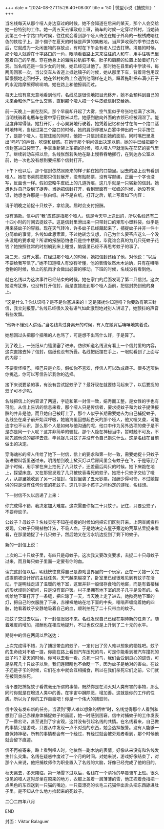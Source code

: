 +++
date = '2024-08-27T15:26:40+08:00'
title = '50 | 微型小说《捕蚊师》'
+++

当名线每天从那个哑人身边穿过的时候，她不会知道在后来的某天，那个人会交给她一份特别的工作。她一周五天去镇政府上班，骑车的时候一定穿过邻村，当她骑到第三个十字路口的时候，往往就会看到那个哑人倚坐在棚子外角的一根锈成暗红色的铁柱子上，那个棚子在夏天的时候是芦笋的集散地，当芦笋收获的季节过去以后，它就成为一处闲置物的存放点，有时在下午会有老人过去打牌。清晨的时候，那个哑人就蹲在十字路口的一角，眼睛看着路上来来往往的人和车，用手往嘴巴里塞着自己的早餐。穿在他身上的海魂衫肮脏不堪，肚子和肩膀的位置上破着好几个洞。当名线还是一位少女的时候，她已经见过他了。那时她在县里的中学读书，每两周回家一次，当公交车从省道上抵达镇子的时候，她从那里下车，背着背包用双脚慢慢地走回村子，她在邻村的路上会遇到他同样在走路，踩着拖鞋把布满小石子的水泥路摩擦得呲呲响，她在路上和他擦肩而过。

每天上班有意无意地看到他时，名线总是很快地把目光移开，她不会预料到自己的未来会和他产生什么交集，直到那个哑人把一个牛皮纸信封交给她。

前一天晚上一直在刮风，那个早晨却升起了大雾，空气里似乎夸张地挂满了水珠，当明线骑着电瓶车在雾中穿行数米以后，她感到敞向外面的衣领已经被润湿了。能见度非常得低，她打开灯，小心翼翼地行驶着。她凭着记忆和分寸在每一个路口适时地转弯，当经过第三个路口的时候，她的肩膀却被从白雾中伸出的一只手按住了，是那个哑人，在按住她的同时，他把一只信封递到她的面前，同时嘴巴里发出“呜呜”的声音。吃惊和疑惑。在她于那个瞬间做出决定以前，她的手已经把那个信封塞进口袋里了。手掌重新架上车把的时候，哑人哑人早就消失在茫茫的雾气里了。继续转动车把以后，名线怅然若失地在路上慢吞吞地挪行，在到达办公室以前，她一次也没有想到要把那个信封打开。

下午下班以后，那个信封依然照原来的样子躺在她的口袋里。回去的路上没有看到哑人。她在书桌前把那只信封展开，没有贴邮票，没有写邮编，正面一个字也没写，反面也一样。假如忽略牛皮纸上的几道折痕，这几乎就是一只崭新的信封。她想也许自己受到了捉弄。当她把信封打开，看到里面有一张纸的时候，她没有惊讶，她想也许那是一张白纸。并不是白纸，打开之后，纸上写着如下内容：

请于明晚之前捉十只蚊子，拿给我。届时会支付报酬。

没有落款。信中的“我”应该是指那个哑人。信是今天早上送出的，所以名线还有二十四小时的时间去捉蚊子。这是信封里滑出来一只带封口的矩形小塑料袋，似乎是用来装蚊子的容器。现在天气转冷，许多蚊子已经藏起来了，捕捉蚊子并非一件十分简单的事情。名线如此思索着，不过她转念又想，自己为什么要答应这么一个没头没尾的要求呢？所谓的报酬恐怕也只是空中楼阁，毕竟谁会真的为几只死蚊子花钱？她按照往常的时刻躺到床上睡觉，脑袋里已经不再思考蚊子的事了。

第二天，没有大雾。在经过那个哑人的时候，她把信封还给了他，对他说：“以后不要给我写信了。”她不知道哑人有没有听懂，他的表情依然木木讷讷，只有在咀嚼食物的时候，脸上的肌肉才会做出必要的移动。下班的时候，名线没有看到他。

就在名线以为这次事件已经结束的时候，她在家门的后面发现了第二只信封。这次她没有犹豫，也没有打开信封，而是直接走到那个哑人面前，把信封扔到他的身上。

“这是什么？你认识吗？是不是你塞进来的！这是骚扰你知道吗？你要敢有第三封信，我立刻报警。”名线已经很久没有语气如此激烈地对别人讲话了，她颤抖的声音有些发飘。

“他听不懂别人讲话。”当名线背过身离开的时候，有人在她背后嘻嘻地笑着说。

她想回过头把那个插嘴的人也骂了，可是想不出骂什么好，于是算了。

到了晚上，一张纸从门缝里塞了进来。仿佛知道名线没有看上一个信封里的内容，这次直接去掉了信封，信纸也没有折叠。名线把纸捏在手上，一眼就看到了上面写的内容：

不要责怪哑巴，哑巴只是介质，假如你不喜欢，传信人可以改成聋子。很多选项供你挑选，你可以写信告诉我你的选择。

接下来说要紧的事，有没有尝试捉蚊子了？最好现在就要练习起来了，以后要捉的蚊子可不少呢。

名线把信上的内容读了两遍，字迹和第一封信一致，娟秀而工整，是女性的字也有可能。从信上告诉的信息来看，那个哑人只是传信者，要求捉蚊子和为蚊子提供报酬的并非是他。而且她自己被盯上了，那个人似乎长期需要她去为自己捕捉蚊子。名线坐在桌子前开始深呼吸，她脑海里回想起白天的那个哑人，他又哑又聋，可能连字也不认识，那么那个人是如何与他沟通的呢，他口中作为另外选项的聋子是不是亦是同一个人呢？这并非简单的骚扰，那个人隐在神秘当中，暂时触不可及，不妨先照他说的那样去做，毕竟捉几只蚊子并没有令自己损失什么。这是名线在目前做出的决定。

穿海魂衫的哑人传给了她下一封信，信上的要求和第一封一致，需要她捉十只蚊子装进塑料袋里送过来。明线想到晚上揿灭灯以后房间里会有蚊子在飞，于是等到了那个时候，用手掌在床上拍死了八只蚊子，还差最后两只的时候，她下床跪在地上，探望床底，又在那里发现了几只被蚊香毒死的蚊子。她把十只蚊子交给了哑人，从那里她收到了另一只信封，信封里装了五元钞票。报酬少得可怜，不过她提供的只是没有任何价值的死蚊子。这几乎是小孩子之间约定的游戏，名线想。

下一封信不久以后递了上来：

你完成得不错，我决定加大难度。这次需要你捉二十只蚊子。记住，只要公蚊子，不要母蚊子。

公蚊子？母蚊子？名线实在不知在捕捉的时候如何把它们区别开来。上网查阅资料发现，公蚊子只喝植物汁液，不吸人血。于是她决定去屋子旁边的荒草丛里捉来看看，在那里她捉了十几只蚊子，然后她又在污水坑边捉到了剩下的蚊子。

新的一封信上说：

上次的二十只蚊子里，有四只是母蚊子。这次我又要改变要求，去捉二十只母蚊子过来，而且每只蚊子里面一定要有你的血。

读完这封信以后，明线恍惚觉得自己是游戏世界里的一个玩家，正在一关接一关完成提前被设计好的主线任务。天气越来越凉了，卧室里已经很难见到有蚊子在活动。于是明线走进了温暖的地下室，这里并非一般储存食物的地窖，而是有着楼梯的形状规则的房间，只是没有窗户罢。村子里拥有地下室的房子几乎是没有的。名线给地下室打开了一条缝，把它晾了一天，当天晚上走了进去。她揿亮地下室的灯，把自己的衣服脱了下来，赤裸裸地站在地下室的中央，嗡嗡声缠绕着她的四肢，她看着蚊子安静地吸着自己的血，顺利拍死了二十只带血的蚊子。

把蚊子交过去以后，下一封信迟迟不来。名线发现自己已经在期待新的任务了。随着难度的增加，报酬也在相应地提升，不过也仅仅是上升到了二十元的水平。

期待中的信在两周以后送达：

上次完成得不错，为了捕捉带血的蚊子，一定付出了旁人难以想象的牺牲吧。蚊子的生命绝对不值一提，你能在路上看到汽车压死的鸟，可是你能看到被汽车撞死的蚊子吗？夏天的时候，你可以去看一看。杀死一只鸟，我们会受到良心的谴责，可是杀死几十只蚊子以后，我们连眼睛也不会眨一下，因为蚊子是绝对的害虫。在蚊子还是孑孓的时候，它们在水中就会互相捕食，所以在我们杀死它们之前，它们就在被同类杀死。

请不要把捕捉蚊子看做毫无所谓的事情，既然你是在消灭对人类有害的事物，那么同时你就是在增进人类中的善。在宇宙中摒除恶，增加善。这就是你的工作的性质。所以为了你的工作自豪吧！你是一个伟大的捕蚊师。

信中没有发布新的任务。当读到“旁人难以想象的牺牲”时，名线觉得那个人看到和想到了自己赤裸身体捕捉蚊子的画面，她一时感到困窘。信中对捕蚊子的工作发表了一番宏论，甚至说到了宇宙观，这并没有引起名线的共情。在名线看来，自己做的事情只是游戏，只要从中发现一点不对劲的东西，她会选择报警。没有人能够一直保持神秘，所有的事情都会有一个经过，有经过就会被旁观者看到，那个时候他就会留下痕迹。

信不再被寄来，路上看到哑人时，他依然一副木讷的表情，好像从来没有和名线发生什么交集。名线在疑惑中度过了一个月的时间。对她来说，游戏好像结束了，对那个人来说，他把捕蚊师作为职业置入了名线的大脑，好像已经完成了他的目的。

秋天离去，冬天降临，第一场雪下过以后，名线在一个清冷的早晨骑车上班。很久没见的哑人这时却坐在原来的地方，衣服上盖着一层薄薄的雪，他正捏着食指把一点黑色的东西送到一只猫的嘴边，一只蛮漂亮的长毛三花猫伸出舌头把东西舔进肚子里。是不知从什么地方捡起来的死蚊子。

二〇二四年八月

END

封面：Viktor Balaguer



